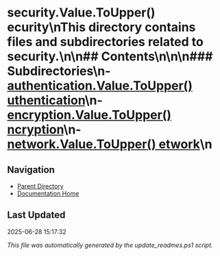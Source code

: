 ﻿# security.Value.ToUpper() ecurity\nThis directory contains files and subdirectories related to security.\n\n## Contents\n<!-- toc -->\n\n### Subdirectories\n- [authentication.Value.ToUpper() uthentication](./authentication/)\n- [encryption.Value.ToUpper() ncryption](./encryption/)\n- [network.Value.ToUpper() etwork](./network/)\n
## Navigation

- [Parent Directory](../)
- [Documentation Home](../../)

## Last Updated

2025-06-28 15:17:32

*This file was automatically generated by the update_readmes.ps1 script.*